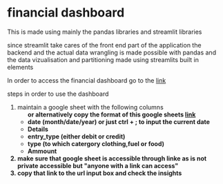 # financial dashboard
This is made using mainly the pandas libraries and streamlit libraries

since streamlit take cares of the front end part of the application the backend and the actual data wrangling is made possible with pandas
and the data vizualisation and partitioning made using streamlits built in elements

In order to access the financial dashboard go to the  <a href = "https://transaction-dashboard.streamlit.app/"> link </a> 

steps in order to use the dashboard
<ol>
<li> maintain a google sheet with the following columns <ul>
  <b> or alternatively copy the format of this google sheets <a href="https://docs.google.com/spreadsheets/d/1EXq1NzrezQE4lIneJK2sQ3JZIdgQGFMNC5fbh9BmaZA/edit?usp=sharing"> link</a>
  <li>date (month/date/year) or just ctrl + ; to input the current date </li>
  <li>Details</li>
  <li>entry_type (either debit or credit)</li>
  <li>type (to which catergory clothing,fuel or food)</li>
 <li> Ammount</li>
</ul>
</li>
<li>make sure that google sheet is accessible through linke as is not private accessible but "anyone with a link can access"</li>

<li>copy that link to the url input box and check the insights</li>
